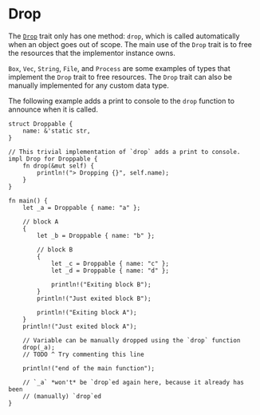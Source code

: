 # Drop

The [`Drop`][Drop] trait only has one method: `drop`, which is called automatically when an object goes out of scope. The main use of the `Drop` trait is to free the resources that the implementor instance owns.

`Box`, `Vec`, `String`, `File`, and `Process` are some examples of types that implement the `Drop` trait to free resources. The `Drop` trait can also be manually implemented for any custom data type.

The following example adds a print to console to the `drop` function to announce when it is called.

```rust,editable
struct Droppable {
    name: &'static str,
}

// This trivial implementation of `drop` adds a print to console.
impl Drop for Droppable {
    fn drop(&mut self) {
        println!("> Dropping {}", self.name);
    }
}

fn main() {
    let _a = Droppable { name: "a" };

    // block A
    {
        let _b = Droppable { name: "b" };

        // block B
        {
            let _c = Droppable { name: "c" };
            let _d = Droppable { name: "d" };

            println!("Exiting block B");
        }
        println!("Just exited block B");

        println!("Exiting block A");
    }
    println!("Just exited block A");

    // Variable can be manually dropped using the `drop` function
    drop(_a);
    // TODO ^ Try commenting this line

    println!("end of the main function");

    // `_a` *won't* be `drop`ed again here, because it already has been
    // (manually) `drop`ed
}
```

[Drop]: https://doc.rust-lang.org/std/ops/trait.Drop.html